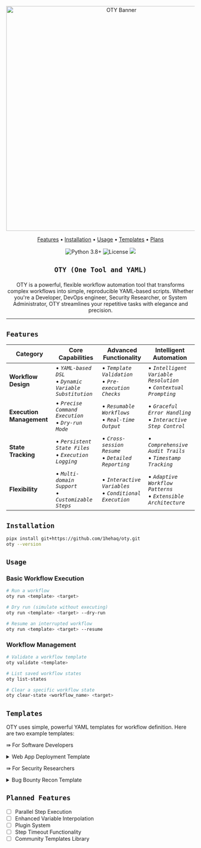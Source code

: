 <p align="center">
  <img src="https://github.com/user-attachments/assets/c2a04338-900c-43ff-932f-9314a3d7bbef" alt="OTY Banner" width="600"/>
</p>

<p align="center">
  <a href="#features">Features</a> •
  <a href="#installation">Installation</a> •
  <a href="#usage">Usage</a> •
  <a href="#templates">Templates</a> •
  <a href="#planned-features">Plans</a>
</p> 

<p align="center">
  <img src="https://img.shields.io/badge/python-3.8+-blue.svg" alt="Python 3.8+">
  <img src="https://img.shields.io/badge/license-MIT-green.svg" alt="License">
  <a href="https://twitter.com/1hehaq"><img src="https://img.shields.io/twitter/follow/1hehaq.svg?logo=X"></a>
</p>

<h2 align="center"> 
  
  `OTY (One Tool and YAML)` 

</h2>

<p align="center">
  OTY is a powerful, flexible workflow automation tool that transforms complex workflows into simple, reproducible YAML-based scripts. Whether you're a Developer, DevOps engineer, Security Researcher, or System Administrator, OTY streamlines your repetitive tasks with elegance and precision.
</p>

<hr>

## `Features`

| Category | Core Capabilities | Advanced Functionality | Intelligent Automation |
|----------|------------------|------------------------|------------------------|
| **Workflow Design** | • _`YAML-based DSL`_ <br>• _`Dynamic Variable Substitution`_ | • _`Template Validation`_ <br>• _`Pre-execution Checks`_ | • _`Intelligent Variable Resolution`_ <br>• _`Contextual Prompting`_ |
| **Execution Management** | • _`Precise Command Execution`_ <br>• _`Dry-run Mode`_ | • _`Resumable Workflows`_ <br>• _`Real-time Output`_ | • _`Graceful Error Handling`_ <br>• _`Interactive Step Control`_ |
| **State Tracking** | • _`Persistent State Files`_ <br>• _`Execution Logging`_ | • _`Cross-session Resume`_ <br>• _`Detailed Reporting`_ | • _`Comprehensive Audit Trails`_ <br>• _`Timestamp Tracking`_ |
| **Flexibility** | • _`Multi-domain Support`_ <br>• _`Customizable Steps`_ | • _`Interactive Variables`_ <br>• _`Conditional Execution`_ | • _`Adaptive Workflow Patterns`_ <br>• _`Extensible Architecture`_ |

## `Installation`

```bash
pipx install git+https://github.com/1hehaq/oty.git
oty --version
```
## `Usage`

### Basic Workflow Execution

```bash
# Run a workflow
oty run <template> <target>

# Dry run (simulate without executing)
oty run <template> <target> --dry-run

# Resume an interrupted workflow
oty run <template> <target> --resume
```

### Workflow Management

```bash
# Validate a workflow template
oty validate <template>

# List saved workflow states
oty list-states

# Clear a specific workflow state
oty clear-state <workflow_name> <target>
```

## `Templates`

OTY uses simple, powerful YAML templates for workflow definition. Here are two example templates:

⇛ For Software Developers

<details>
<summary>Web App Deployment Template</summary>

```yaml
name: WebAppDeployment
description: Deploy a web application to a target server
variables:
  APP_NAME: mywebapp
  REPO_URL: https://github.com/example/mywebapp.git
  DEPLOY_DIR: /var/www/{{APP_NAME}}

steps:
  - name: Clone Repository
    command: git clone {{REPO_URL}} {{DEPLOY_DIR}}
    continue_on_error: false

  - name: Install Dependencies
    command: cd {{DEPLOY_DIR}} && npm install
    continue_on_error: false

  - name: Build Application
    command: cd {{DEPLOY_DIR}} && npm run build
    continue_on_error: false

  - name: Restart Service
    command: systemctl restart {{APP_NAME}}
    continue_on_error: true
```
</details>

⇛ For Security Researchers

<details>
<summary>Bug Bounty Recon Template</summary>

```yaml
name: BugBountyRecon
description: Comprehensive reconnaissance workflow
variables:
  OUTPUT_DIR: "{{TARGET}}"
  THREADS: "50"
  WORDLIST: "/usr/share/wordlists/SecLists/Discovery/DNS/dns-Jhaddix.txt"

steps:
  - name: Subdomain Enumeration
    command: subfinder -d {{TARGET}} -o {{OUTPUT_DIR}}/subdomains.txt

  - name: DNS Resolution
    command: puredns resolve {{OUTPUT_DIR}}/subdomains.txt

  - name: HTTP Probing
    command: httpx -l {{OUTPUT_DIR}}/resolved.txt -o {{OUTPUT_DIR}}/live_hosts.txt

  - name: Vulnerability Scanning
    command: nuclei -l {{OUTPUT_DIR}}/live_hosts.txt -o {{OUTPUT_DIR}}/vulnerabilities.txt
```
</details>

## `Planned Features`

- [ ] Parallel Step Execution
- [ ] Enhanced Variable Interpolation
- [ ] Plugin System
- [ ] Step Timeout Functionality
- [ ] Community Templates Library
